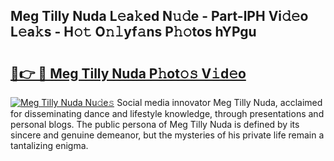## Meg Tilly Nuda L𝚎a𝚔ed N𝚞𝚍e - Part-lPH Vi𝚍𝚎o L𝚎a𝚔s - H𝚘𝚝 O𝚗𝚕yf𝚊ns P𝚑𝚘tos hYPgu

# <h2><a href="http://kf0r9k4.oniu.top/?m=Meg+Tilly+Nuda">🔗👉 🔴 Meg Tilly Nuda P𝚑ot𝚘𝚜 V𝚒d𝚎o</a></h2>

[![Meg Tilly Nuda Nu𝚍e𝚜](https://i.imgur.com/0qMVB7G.gif)](http://kf0r9k4.oniu.top/?m=Meg+Tilly+Nuda)
Social media innovator Meg Tilly Nuda, acclaimed for disseminating dance and lifestyle knowledge, through presentations and personal blogs. The public persona of Meg Tilly Nuda is defined by its sincere and genuine demeanor, but the mysteries of his private life remain a tantalizing enigma.  
